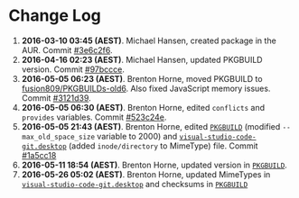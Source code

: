 # Change Log
1. **2016-03-10 03:45 (AEST)**. Michael Hansen, created package in the AUR. Commit [#3e6c2f6](https://aur.archlinux.org/cgit/aur.git/commit/?h=visual-studio-code-git&id=3e6c2f651f7d90882fc087b8432c4484af4b61f4).
2. **2016-04-16 02:23 (AEST)**. Michael Hansen, updated PKGBUILD version. Commit [#97bccce](https://aur.archlinux.org/cgit/aur.git/commit/?h=visual-studio-code-git&id=97bcccee74c6bfa7da06723489df5d4c4c46ad4c).
3. **2016-05-05 06:23 (AEST)**. Brenton Horne, moved PKGBUILD to [fusion809/PKGBUILDs-old6](https://github.com/fusion809/PKGBUILDs-old6). Also fixed JavaScript memory issues. Commit [#3121d39](https://github.com/fusion809/PKGBUILDs-old6/commit/3121d39b4c9ea974b5d222cee4bf5e65af89d98c).
4. **2016-05-05 06:30 (AEST)**. Brenton Horne, edited `conflicts` and `provides` variables. Commit [#523c24e](https://github.com/fusion809/PKGBUILDs-old6/commit/523c24e754112a6604b2d57e3d5310d315673fb8).
5. **2016-05-05 21:43 (AEST)**. Brenton Horne, edited [`PKGBUILD`](https://github.com/fusion809/PKGBUILDs-old6/blob/1a5cc18f7be7b2a3296d9a39e85ccde54db967b9/visual-studio-code-git/PKGBUILD) (modified `--max_old_space_size` variable to 2000) and [`visual-studio-code-git.desktop`](https://github.com/fusion809/PKGBUILDs-old6/blob/1a5cc18f7be7b2a3296d9a39e85ccde54db967b9/visual-studio-code-git/visual-studio-code-git.desktop) (added `inode/directory` to MimeType) file. Commit [#1a5cc18](https://github.com/fusion809/PKGBUILDs-old6/tree/1a5cc18f7be7b2a3296d9a39e85ccde54db967b9/visual-studio-code-git)
6. **2016-05-11 18:54 (AEST)**. Brenton Horne, updated version in [`PKGBUILD`](https://github.com/fusion809/PKGBUILDs-old6/blob/303a97c214c3f797b0e30280b4958a3ab84b696a/visual-studio-code-git/PKGBUILD).
7. **2016-05-26 05:02 (AEST)**. Brenton Horne, updated MimeTypes in [`visual-studio-code-git.desktop`](https://github.com/fusion809/PKGBUILDs/blob/ef841557eefd769f7550d088771bd0149c4e8524/visual-studio-code-git/visual-studio-code-git.desktop) and checksums in [`PKGBUILD`](https://github.com/fusion809/PKGBUILDs/blob/ef841557eefd769f7550d088771bd0149c4e8524/visual-studio-code-git/PKGBUILD)
